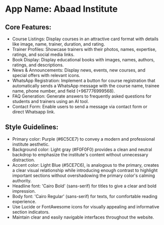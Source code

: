# **App Name**: Abaad Institute

## Core Features:

- Course Listings: Display courses in an attractive card format with details like image, name, trainer, duration, and rating.
- Trainer Profiles: Showcase trainers with their photos, names, expertise, ratings, and social media links.
- Book Display: Display educational books with images, names, authors, ratings, and descriptions.
- News & Announcements: Display news, events, new courses, and special offers with relevant icons.
- WhatsApp Registration: Implement a button for course registration that automatically sends a WhatsApp message with the course name, trainee name, phone number, and field (+967776999568).
- FAQ Generation: Generate answers to frequently asked questions for students and trainers using an AI tool.
- Contact Form: Enable users to send a message via contact form or direct Whatsapp link.

## Style Guidelines:

- Primary color: Purple (#6C5CE7) to convey a modern and professional institute aesthetic.
- Background color: Light gray (#F0F0F0) provides a clean and neutral backdrop to emphasize the institute's content without unnecessary distraction.
- Accent color: Light Blue (#5CE7C6), is analogous to the primary, creates a clear visual relationship while introducing enough contrast to highlight important sections without overshadowing the primary color's calming authority.
- Headline font: 'Cairo Bold' (sans-serif) for titles to give a clear and bold impression.
- Body font: 'Cairo Regular' (sans-serif) for texts, for comfortable reading experience.
- Use Lucide or FontAwesome icons for visually appealing and informative section indicators.
- Maintain clear and easily navigable interfaces throughout the website.